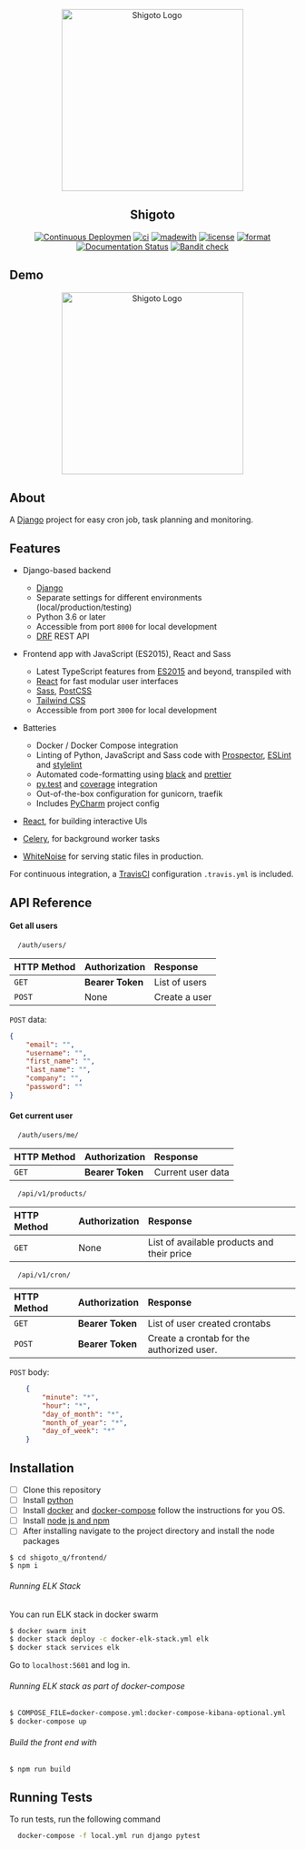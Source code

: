 <p align="center">

<img src="https://i.imgur.com/MK7NlZI.png" width="320" alt="Shigoto Logo" />

</p>
<h2 align="center">Shigoto</h2>

<p align="center">
        <a href="https://github.com/Shigoto-Q/shigoto/actions/workflows/deployment.yml"><img alt="Continuous Deploymen" src="https://github.com/Shigoto-Q/shigoto/actions/workflows/deployment.yml/badge.svg"></a>
        <a href="https://github.com/Shigoto-Q/shigoto_q/actions/workflows/ci.yml"><img alt="ci" src="https://github.com/Shigoto-Q/shigoto_q/actions/workflows/ci.yml/badge.svg?branch=master"></a> 
    <a href=""><img alt="madewith" src="https://img.shields.io/badge/Made%20with-Python-1f425f.svg"></a>
    <a href=""><img alt="license" src="https://img.shields.io/badge/License-GPL%20v3-yellow.svg"></a>
    <a href="https://github.com/psf/black"><img alt="format" src="https://img.shields.io/badge/code%20style-black-000000.svg"></a>
    <a href="><img alt="codefactor" src="https://www.codefactor.io/repository/github/shigoto-q/shigoto_q/badge"></a>
    <a href="https://shigoto.com/api-docs/?badge=stable"><img alt="Documentation Status" src="https://readthedocs.org/projects/black/badge/?version=stable"></a>
    <a href="https://github.com/PyCQA/bandit"><img alt="Bandit check" src="https://img.shields.io/badge/security-bandit-yellow.svg"></a>
</p>

## Demo
<p align="center">
<img src="https://media2.giphy.com/media/SzKqAr6u2U6RdGFlL5/giphy.gif?cid=790b76117599548aca1f9e1325ce29870be94a01dfd095e6&rid=giphy.gif" width="320" alt="Shigoto Logo" />
 </p>


## About
A [Django](https://www.djangoproject.com/) project for easy cron job, task planning and monitoring.

## Features

- Django-based backend

    - [Django](https://www.djangoproject.com/)
    - Separate settings for different environments (local/production/testing)
    - Python 3.6 or later
    - Accessible from port `8000` for local development
    - [DRF](https://www.django-rest-framework.org/) REST API


- Frontend app with JavaScript (ES2015), React and Sass
    - Latest TypeScript features from [ES2015](https://babeljs.io/docs/learn-es2015/) and beyond, transpiled with
    - [React](https://facebook.github.io/react/) for fast modular user interfaces
    - [Sass](http://sass-lang.com/), [PostCSS](http://postcss.org/)
    - [Tailwind CSS](https://tailwindcss.com/)
    - Accessible from port `3000` for local development

- Batteries

    - Docker / Docker Compose integration
    - Linting of Python, JavaScript and Sass code with [Prospector](http://prospector.landscape.io/),
      [ESLint](http://eslint.org/) and [stylelint](https://stylelint.io/)
    - Automated code-formatting using [black](https://black.readthedocs.io) and [prettier](https://prettier.io)
    - [py.test](http://pytest.org/) and [coverage](https://coverage.readthedocs.io/) integration
    - Out-of-the-box configuration for gunicorn, traefik
    - Includes [PyCharm](https://www.jetbrains.com/pycharm/) project config



- [React](https://facebook.github.io/react/), for building interactive UIs
- [Celery](http://www.celeryproject.org/), for background worker tasks
- [WhiteNoise](http://whitenoise.evans.io/en/stable/) for serving static files in production.

For continuous integration, a [TravisCI](https://travis-ci.com/) configuration `.travis.yml` is included.



## API Reference

#### Get all users

```http
  /auth/users/
```

| HTTP Method | Authorization     | Response                |
| :-------- | :------- | :------------------------- |
| `GET` | **Bearer Token** | List of users |
| `POST` | None | Create a user |

`POST` data:
```json
{
    "email": "",
    "username": "",
    "first_name": "",
    "last_name": "",
    "company": "",
    "password": ""
}
```

#### Get current user

```http
  /auth/users/me/
```

| HTTP Method | Authorization     | Response                       |
| :-------- | :------- | :-------------------------------- |
| `GET`      | **Bearer Token** | Current user data |



```http
  /api/v1/products/
```

| HTTP Method | Authorization     | Response                       |
| :-------- | :------- | :-------------------------------- |
| `GET`      | None | List of available products and their price|


```http
  /api/v1/cron/
```

| HTTP Method | Authorization     | Response                       |
| :-------- | :------- | :-------------------------------- |
| `GET`      | **Bearer Token** | List of user created crontabs|
| `POST`      | **Bearer Token** | Create a crontab for the authorized user.|

`POST` body:

```json
    {
        "minute": "*",
        "hour": "*",
        "day_of_month": "*",
        "month_of_year": "*",
        "day_of_week": "*"
    }
```


## Installation

- [ ] Clone this repository
- [ ] Install [python](https://www.python.org/)
- [ ] Install [docker](https://docs.docker.com/docker-for-windows/install/) and [docker-compose](https://docs.docker.com/compose/install/) follow the instructions for you OS.
- [ ] Install [node js and npm](https://nodejs.org/en/download/)
- [ ] After installing navigate to the project directory and install the node packages
```shell script
$ cd shigoto_q/frontend/
$ npm i
```
###### Running ELK Stack
You can run ELK stack in docker swarm
```sh
$ docker swarm init
$ docker stack deploy -c docker-elk-stack.yml elk
$ docker stack services elk
```
Go to `localhost:5601` and log in.
###### Running ELK stack as part of docker-compose
```sh
$ COMPOSE_FILE=docker-compose.yml:docker-compose-kibana-optional.yml
$ docker-compose up
```
######  Build the front end with
```shell script
$ npm run build
```
## Running Tests

To run tests, run the following command

```bash
  docker-compose -f local.yml run django pytest
```
